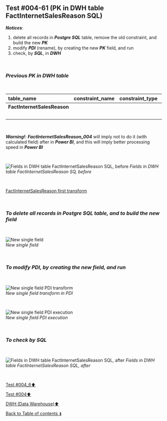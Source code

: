 ## Test #004-61 (PK in DWH table FactInternetSalesReason SQL)  

**_Notices_**:  

1. delete all records in **_Postgre SQL_** table, remove the old constraint, and build the new **_PK_**   
2. modify **_PDI_** (rename), by creating the new **_PK_** field, and run  
3. check, by **_SQL_**, in **_DWH_**  

<p><br></p>

### **_Previous PK in DWH table_**  

<p><br></p>

| table_name                    | constraint_name                  | constraint_type   | column_name           | new PK                          |
| :---------------------------- | :------------------------------- | :---------------- | :-------------------- | :------------------------------ |
| **FactInternetSalesReason**   |                                  |                   | SalesOrderLineNumber  | **FactInternetSalesReason_004** |
|                               |                                  |                   | SalesOrderNumber      |                                 |

<p><br></p>

**_Warning!_**: **_FactInternetSalesReason_004_** will imply not to do it (with calculated field) after in **_Power BI_**, and this will imply better processing speed in **_Power BI_**  

<p><br></p>

![Fields in DWH table FactInternetSalesReason SQL, before](https://i.imgur.com/aCMK2yf.png)
_Fields in DWH table FactInternetSalesReason SQ, before_  

<p><br></p>

[FactInternetSalesReason first transform](../dbo.FactInternetSalesReason.md)

<p><br></p>

### **_To delete all records in Postgre SQL table, and to build the new field_**

<p><br></p>

![New single field](https://i.imgur.com/ZqsT4FA.png)  
_New single field_  

<p><br></p>

### **_To modify PDI, by creating the new field, and run_**

<p><br></p>

![New single field PDI transform](https://i.imgur.com/kzfiJc4.png)  
_New single field transform in PDI_  

<p><br></p>

![New single field PDI execution](https://i.imgur.com/o6v96uo.png)  
_New single field PDI execution_  

<p><br></p>

### **_To check by SQL_**

<p><br></p>

![Fields in DWH table FactInternetSalesReason SQL, after](https://i.imgur.com/5bsMKbO.png)
_Fields in DWH table FactInternetSalesReason SQL, after_  

<p><br></p>

[Test #004_6:arrow_up:](t004_6.md)  

[Test #004:arrow_up:](t004.md)  

[DWH (Data Warehouse):arrow_up:](../dwh.md)  

[Back to Table of contents :arrow_double_up:](../../README.md)   